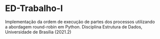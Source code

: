 # ED-Trabalho-I

Implementação da ordem de execução de partes dos processos utilizando a abordagem round-robin em Python. Disciplina Estrutura de Dados, Universidade de Brasília (2021.2)
